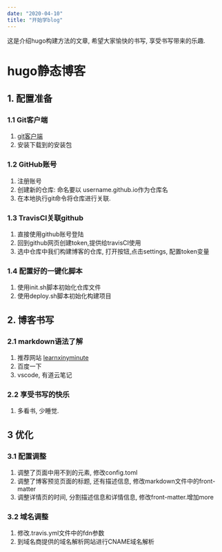 ```yaml
---
date: "2020-04-10"
title: "开始学blog"
---
```


这是介绍hugo构建方法的文章, 希望大家愉快的书写, 享受书写带来的乐趣.
<!-- more -->
# hugo静态博客

## 1. 配置准备

### 1.1 Git客户端

1. [git客户端](https://git-scm.com/)
2. 安装下载到的安装包

### 1.2 GitHub账号

1. 注册账号
2. 创建新的仓库: 命名要以 username.github.io作为仓库名
3. 在本地执行git命令将仓库进行关联.

### 1.3 TravisCI关联github

1. 直接使用github账号登陆
2. 回到github网页创建token,提供给travisCI使用
3. 选中仓库中我们构建博客的仓库, 打开按钮,点击settings, 配置token变量

### 1.4 配置好的一键化脚本

1. 使用init.sh脚本初始化仓库文件
2. 使用deploy.sh脚本初始化构建项目

## 2. 博客书写

### 2.1 markdown语法了解

1. 推荐网站 [learnxinyminute](https://learnxinyminutes.com/docs/zh-cn/markdown-cn/)
2. 百度一下
3. vscode, 有道云笔记

### 2.2 享受书写的快乐

1. 多看书, 少睡觉.

## 3 优化

### 3.1 配置调整

1. 调整了页面中用不到的元素, 修改config.toml
2. 调整了博客预览页面的标题, 还有描述信息, 修改markdown文件中的front-matter
3. 调整详情页的时间, 分割描述信息和详情信息, 修改front-matter.增加more

### 3.2 域名调整

1. 修改.travis.yml文件中的fdn参数
2. 到域名商提供的域名解析网站进行CNAME域名解析
